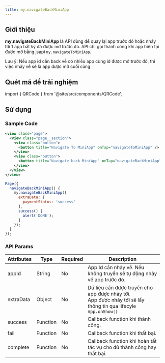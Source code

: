 ```yaml
---
title: my.navigateBackMiniApp
---
```


## Giới thiệu

**my.navigateBackMiniApp** là API dùng để quay lại app trước đó hoặc nhảy tới 1 app bất kỳ đã được mở trước đó. API chỉ gọi thành công khi app hiện tại được mở bằng jsapi `my.navigateToMiniApp`.

Lưu ý: Nếu app id cần back về có nhiều app cùng id được mở trước đó, thì việc nhảy về sẽ là app dược mở cuối cùng

## Quét mã để trải nghiệm

import { QRCode } from '@site/src/components/QRCode';

<QRCode page="pages/api/navigator/index" />

## Sử dụng

### Sample Code

```xml
<view class="page">
  <view class="page__section">
    <view class="button">
      <button title="Navigate To MiniApp" onTap="navigateToMiniApp" />
    </view>
    <view class="button">
      <button title="Navigate back MiniApp" onTap="navigateBackMiniApp" />
    </view>
  </view>
</view>
```

```js
Page({
  navigateBackMiniApp() {
    my.navigateBackMiniApp({
      extraData: {
        paymentStatus: 'success'
      },
      success() {
        alert('DONE');
      }
    });
  }
});
```

### API Params

| Attributes | Type     | Required | Description                                                                                                                        |
| ---------- | -------- | -------- | ---------------------------------------------------------------------------------------------------------------------------------- |
| appId  | String   | No       | App Id cần nhảy về. Nếu không truyền sẽ tự động nhảy về app trước đó.|
| extraData  | Object   | No       | Dữ liệu cần được truyền cho app được nhảy tới.<br /> App được nhảy tới sẽ lấy thông tin qua lifecyle `App.onShow()` |
| success    | Function | No       | Callback function khi thành công.                                                                                                  |
| fail       | Function | No       | Callback function khi thất bại.                                                                                                    |
| complete   | Function | No       | Callback function khi hoàn tất tác vụ cho dù thành công hay thất bại.                                                              |
